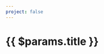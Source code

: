 ```yaml
---
project: false
---
```

<script setup>
  import ProjectList from '../../.vitepress/theme/ProjectList.vue';
</script>

<div class="col-span-full">
<h1 class="text-2xl sm:text-4xl">{{ $params.title }}</h1>
</div>

<ProjectList :projects="$params.projects" class="mt-12"/>

